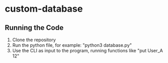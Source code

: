 # custom-database
## Running the Code
1. Clone the repository
2. Run the python file, for example: "python3 database.py"
3. Use the CLI as input to the program, running functions like "put User_A 12"
